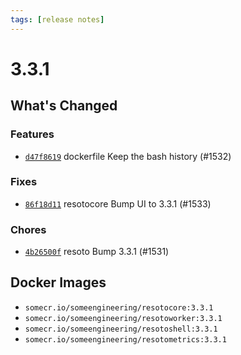 ```yaml
---
tags: [release notes]
---
```


# 3.3.1

## What's Changed

### Features

- [`d47f8619`](https://github.com/someengineering/resoto/commit/d47f8619) <span class="badge badge--secondary">dockerfile</span> Keep the bash history (#1532)

### Fixes

- [`86f18d11`](https://github.com/someengineering/resoto/commit/86f18d11) <span class="badge badge--secondary">resotocore</span> Bump UI to 3.3.1 (#1533)

### Chores

- [`4b26500f`](https://github.com/someengineering/resoto/commit/4b26500f) <span class="badge badge--secondary">resoto</span> Bump 3.3.1 (#1531)

<!--truncate-->

## Docker Images

- `somecr.io/someengineering/resotocore:3.3.1`
- `somecr.io/someengineering/resotoworker:3.3.1`
- `somecr.io/someengineering/resotoshell:3.3.1`
- `somecr.io/someengineering/resotometrics:3.3.1`
